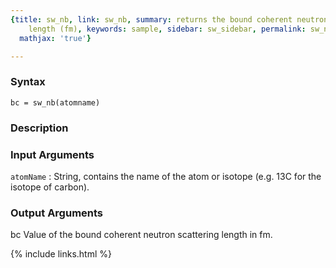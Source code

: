```yaml
---
{title: sw_nb, link: sw_nb, summary: returns the bound coherent neutron scattering
    length (fm), keywords: sample, sidebar: sw_sidebar, permalink: sw_nb, folder: swfiles,
  mathjax: 'true'}

---
```


### Syntax

`bc = sw_nb(atomname)`

### Description



### Input Arguments

`atomName`
: String, contains the name of the atom or isotope (e.g. 13C for the isotope of carbon).

### Output Arguments

bc        Value of the bound coherent neutron scattering length  in fm.

{% include links.html %}
